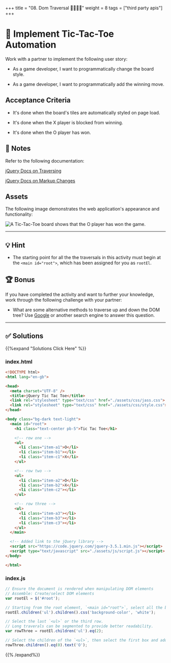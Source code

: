 +++
title = "08. Dom Traversal 👩‍🎓👨‍🎓"
weight = 8
tags = ["third party apis"] 
+++

# 📖 Implement Tic-Tac-Toe Automation

Work with a partner to implement the following user story:

* As a game developer, I want to programmatically change the board style.

* As a game developer, I want to programmatically add the winning move.

## Acceptance Criteria

* It's done when the board's tiles are automatically styled on page load.

* It's done when the X player is blocked from winning.

* It's done when the O player has won.

## 📝 Notes

Refer to the following documentation: 

[jQuery Docs on Traversing](https://api.jquery.com/category/traversing) 

[jQuery Docs on Markup Changes](https://api.jquery.com/text/) 

## Assets

The following image demonstrates the web application's appearance and functionality:

![A Tic-Tac-Toe board shows that the O player has won the game.](../images/08-solution-screenshot.png)

---

## 💡 Hint 

* The starting point for all the the traversals in this activity must begin at the `<main id="root">`, which has been assigned for you as `rootEl`.
  
## 🏆 Bonus 

If you have completed the activity and want to further your knowledge, work through the following challenge with your partner:

* What are some alternative methods to traverse up and down the DOM tree? Use [Google](https://www.google.com) or another search engine to answer this question.

---


## ✅ Solutions 
{{%expand "Solutions Click Here" %}}
### index.html
```html
<!DOCTYPE html>
<html lang="en-gb">

<head>
  <meta charset="UTF-8" />
  <title>jQuery Tic Tac Toe</title>
  <link rel="stylesheet" type="text/css" href="./assets/css/jass.css">
  <link rel="stylesheet" type="text/css" href="./assets/css/style.css">
</head>

<body class="bg-dark text-light">
  <main id="root">
    <h1 class="text-center pb-5">Tic Tac Toe</h1>

    <!-- row one -->
    <ul>
      <li class="item-a1">O</li>
      <li class="item-b1"></li>
      <li class="item-c1">X</li>
    </ul>

    <!-- row two -->
    <ul>
      <li class="item-a2">O</li>
      <li class="item-b2">X</li>
      <li class="item-c2"></li>
    </ul>

    <!-- row three -->
    <ul>
      <li class="item-a3"></li>
      <li class="item-b3"></li>
      <li class="item-c3"></li>
    </ul>
  </main>

  <!-- Added link to the jQuery library -->
  <script src="https://code.jquery.com/jquery-3.5.1.min.js"></script>
  <script type="text/javascript" src="./assets/js/script.js"></script>
</body>

</html>
```

### index.js
```js
// Ensure the document is rendered when manipulating DOM elements
// Assemble: Create/select DOM elements
var rootEl = $('#root');

// Starting from the root element, `<main id="root">`, select all the boxes and change the background color to white.
rootEl.children('ul').children().css('background-color', 'white');

// Select the last `<ul>` or the third row.
// Long traverals can be segmented to provide better readability.
var rowThree = rootEl.children('ul').eq(2);

// Select the children of the `<ul>`, then select the first box and add the 'O'.
rowThree.children().eq(0).text('O');
```
{{% /expand%}}